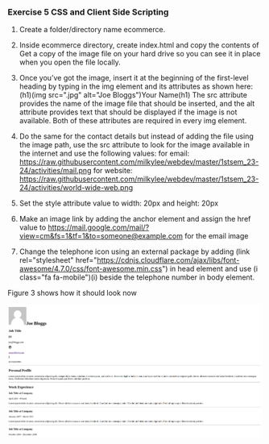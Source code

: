 ### Exercise 5 CSS and Client Side Scripting
1. Create a folder/directory name ecommerce.
2. Inside ecommerce directory, create index.html and copy the contents of 
Get a copy of the image file on your hard drive so you can see it in place when you open the file locally.
2. Once you’ve got the image, insert it at the beginning of the first-level heading by typing in the img element and its attributes as shown here:
(h1)(img src="<your-image>.jpg" alt="Joe Bloggs")Your Name(h1)
The src attribute provides the name of the image file that should be inserted, and the alt attribute provides text that should be displayed if the image is not available. Both of these attributes are required in every img element.

3. Do the same for the contact details but instead of adding the file using the image path, use the src attribute to look for the image available in the internet and use the following values:
for email: https://raw.githubusercontent.com/milkylee/webdev/master/1stsem_23-24/activities/mail.png
for website: https://raw.githubusercontent.com/milkylee/webdev/master/1stsem_23-24/activities/world-wide-web.png
4. Set the style attribute value to width: 20px and height: 20px
5. Make an image link by adding the anchor element and assign the href value to https://mail.google.com/mail/?view=cm&fs=1&tf=1&to=someone@example.com for the email image
6. Change the telephone icon using an external package by adding (link rel="stylesheet" href="https://cdnjs.cloudflare.com/ajax/libs/font-awesome/4.7.0/css/font-awesome.min.css") in head element and use (i class="fa fa-mobile")(i) beside the telephone number in body element.

Figure 3 shows how it should look now

![Figure 3](/1stsem_23-24/activities/exercise3.png)

